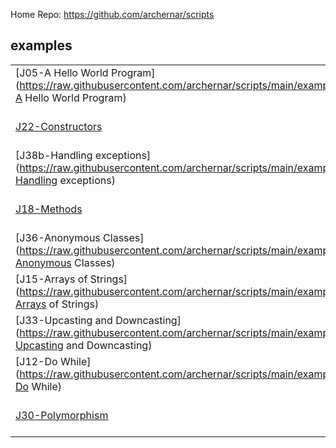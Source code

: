 
Home Repo:   https://github.com/archernar/scripts


## examples

|                                |                                |                                |                                |
| :---------------------------- | :---------------------------- | :---------------------------- | :---------------------------- |
| [J05-A Hello World Program](https://raw.githubusercontent.com/archernar/scripts/main/examples/J05-A Hello World Program) | [J09-For Loops](https://raw.githubusercontent.com/archernar/scripts/main/examples/J09-For Loops) | [J13-Switch](https://raw.githubusercontent.com/archernar/scripts/main/examples/J13-Switch) | [J17-Classes and Objects](https://raw.githubusercontent.com/archernar/scripts/main/examples/J17-Classes and Objects) | 
| [J22-Constructors](https://raw.githubusercontent.com/archernar/scripts/main/examples/J22-Constructors) | [J26-Inheritance](https://raw.githubusercontent.com/archernar/scripts/main/examples/J26-Inheritance) | [J31-Encapsulation and the API Docs](https://raw.githubusercontent.com/archernar/scripts/main/examples/J31-Encapsulation and the API Docs) | [J35-Generics and Wildcards](https://raw.githubusercontent.com/archernar/scripts/main/examples/J35-Generics and Wildcards) | 
| [J38b-Handling exceptions](https://raw.githubusercontent.com/archernar/scripts/main/examples/J38b-Handling exceptions) | [J06-Using Variables](https://raw.githubusercontent.com/archernar/scripts/main/examples/J06-Using Variables) | [J10-if](https://raw.githubusercontent.com/archernar/scripts/main/examples/J10-if) | [J14-Arrays](https://raw.githubusercontent.com/archernar/scripts/main/examples/J14-Arrays) | 
| [J18-Methods](https://raw.githubusercontent.com/archernar/scripts/main/examples/J18-Methods) | [J23-Static (and Final)](https://raw.githubusercontent.com/archernar/scripts/main/examples/J23-Static (and Final)) | [J28-Interfaces](https://raw.githubusercontent.com/archernar/scripts/main/examples/J28-Interfaces) | [J32-Casting Numerical Values](https://raw.githubusercontent.com/archernar/scripts/main/examples/J32-Casting Numerical Values) | 
| [J36-Anonymous Classes](https://raw.githubusercontent.com/archernar/scripts/main/examples/J36-Anonymous Classes) | [J38c-Handling exceptions](https://raw.githubusercontent.com/archernar/scripts/main/examples/J38c-Handling exceptions) | [J07-Strings-Working With Text](https://raw.githubusercontent.com/archernar/scripts/main/examples/J07-Strings-Working With Text) | [J11-Getting User Input](https://raw.githubusercontent.com/archernar/scripts/main/examples/J11-Getting User Input) | 
| [J15-Arrays of Strings](https://raw.githubusercontent.com/archernar/scripts/main/examples/J15-Arrays of Strings) | [J19-Getters and Return Values](https://raw.githubusercontent.com/archernar/scripts/main/examples/J19-Getters and Return Values) | [J24-StringBuilder and String Formatting](https://raw.githubusercontent.com/archernar/scripts/main/examples/J24-StringBuilder and String Formatting) | [J29-Public,Private,Protected](https://raw.githubusercontent.com/archernar/scripts/main/examples/J29-Public,Private,Protected) | 
| [J33-Upcasting and Downcasting](https://raw.githubusercontent.com/archernar/scripts/main/examples/J33-Upcasting and Downcasting) | [J37-Reading Files using Scanner](https://raw.githubusercontent.com/archernar/scripts/main/examples/J37-Reading Files using Scanner) | [J39-Multiple Exceptions](https://raw.githubusercontent.com/archernar/scripts/main/examples/J39-Multiple Exceptions) | [J08-While Loops](https://raw.githubusercontent.com/archernar/scripts/main/examples/J08-While Loops) | 
| [J12-Do While](https://raw.githubusercontent.com/archernar/scripts/main/examples/J12-Do While) | [J16-Multi-Dimensional Arrays](https://raw.githubusercontent.com/archernar/scripts/main/examples/J16-Multi-Dimensional Arrays) | [J20-Method Parameters](https://raw.githubusercontent.com/archernar/scripts/main/examples/J20-Method Parameters) | [J25-The toString Method](https://raw.githubusercontent.com/archernar/scripts/main/examples/J25-The toString Method) | 
| [J30-Polymorphism](https://raw.githubusercontent.com/archernar/scripts/main/examples/J30-Polymorphism) | [J34-Using Generics](https://raw.githubusercontent.com/archernar/scripts/main/examples/J34-Using Generics) | [J38a-Handling exceptions](https://raw.githubusercontent.com/archernar/scripts/main/examples/J38a-Handling exceptions) | [J40-Runtime vs. checked Exceptions](https://raw.githubusercontent.com/archernar/scripts/main/examples/J40-Runtime vs. checked Exceptions) | 


